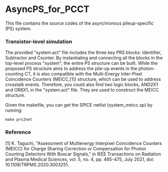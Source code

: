 # AsyncPS_for_PCCT

This file contains the source codes of the asynchronous pileup-specific (PS) system.

### Transistor-level simulation
The provided "system.act" file includes the three key PRS blocks: Identifier, Subtractor and Counter. By instantiating and connecting all the blocks in the top-level process 
"system", the entire PS structure can be built. While the proposed PS structure aims to address the pile-up events in the photon-counting CT, it is also compatible with the 
Multi-Energy Inter-Pixel Coincidence Counters (MEICC,\[1\]) structure, which can be used to address crosstalk events. Therefore, you could also find two logic blocks, 
AND2X1 and OR8X1, in the "system.act" file. They are used to construct the MEICC structure.

Given the makefile, you can get the SPICE netlist (system_meicc.sp) by running:

```
make prs2net
```


### Reference
\[1\] K. Taguchi, "Assessment of Multienergy Interpixel Coincidence Counters (MEICC) for Charge Sharing Correction or Compensation for Photon Counting Detectors With Boxcar Signals,"
in IEEE Transactions on Radiation and Plasma Medical Sciences, vol. 5, no. 4, pp. 465-475, July 2021, doi: 10.1109/TRPMS.2020.3003251.

